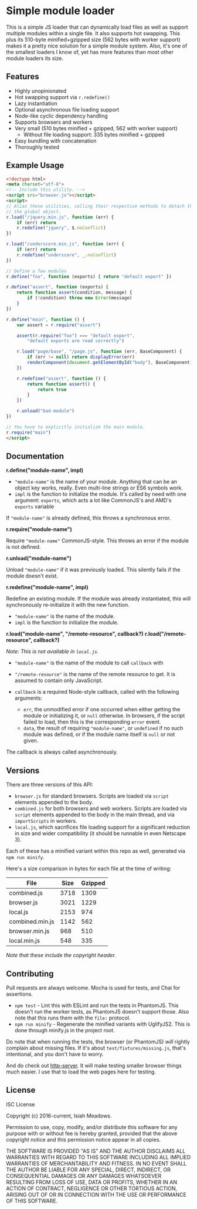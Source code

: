 # Simple module loader

This is a simple JS loader that can dynamically load files as well as support multiple modules within a single file. It also supports hot swapping. This plus its 510-byte minified+gzipped size (562 bytes with worker support) makes it a pretty nice solution for a simple module system. Also, it's one of the smallest loaders I know of, yet has more features than most other module loaders its size.

## Features

- Highly unopinionated
- Hot swapping support via `r.redefine()`
- Lazy instantiation
- Optional asynchronous file loading support
- Node-like cyclic dependency handling
- Supports browsers and workers
- Very small (510 bytes minified + gzipped, 562 with worker support)
    - Without file loading support: 335 bytes minified + gzipped
- Easy bundling with concatenation
- Thoroughly tested

## Example Usage

```html
<!doctype html>
<meta charset="utf-8">
<!-- Include this utility. -->
<script src="browser.js"></script>
<script>
// Alias these utilities, calling their respective methods to detach them from
// the global object.
r.load("/jquery.min.js", function (err) {
    if (err) return
    r.redefine("jquery", $.noConflict)
})

r.load("/underscore.min.js", function (err) {
    if (err) return
    r.redefine("underscore", _.noConflict)
})

// Define a few modules
r.define("foo", function (exports) { return "default export" })

r.define("assert", function (exports) {
    return function assert(condition, message) {
        if (!condition) throw new Error(message)
    }
})

r.define("main", function () {
    var assert = r.require("assert")

	assert(r.require("foo") === "default export",
        "default exports are read correctly")

    r.load("page/base", "/page.js", function (err, BaseComponent) {
        if (err != null) return displayError(err)
        renderComponent(document.getElementById("body"), BaseComponent)
    })

	r.redefine("assert", function () {
        return function assert() {
            return true
        }
    })

    r.unload("bad-module")
})

// You have to explicitly initialize the main module.
r.require("main")
</script>
```

## Documentation

**r.define("module-name", impl)**

- `"module-name"` is the name of your module. Anything that can be an object key works, really. Even multi-line strings or ES6 symbols work.
- `impl` is the function to initialize the module. It's called by need with one argument: `exports`, which acts a lot like CommonJS's and AMD's `exports` variable

If `"module-name"` is already defined, this throws a synchronous error.

**r.require("module-name")**

Require `"module-name"` CommonJS-style. This throws an error if the module is not defined.

**r.unload("module-name")**

Unload `"module-name"` if it was previously loaded. This silently fails if the module doesn't exist.

**r.redefine("module-name", impl)**

Redefine an existing module. If the module was already instantiated, this will synchronously re-initialize it with the new function.

- `"module-name"` is the name of the module.
- `impl` is the function to initialize the module.

**r.load("module-name", "/remote-resource", callback?)**
**r.load("/remote-resource", callback?)**

*Note: This is not available in `local.js`.*

- `"module-name"` is the name of the module to call `callback` with
- `"/remote-resource"` is the name of the remote resource to get. It is assumed to contain only JavaScript.
- `callback` is a required Node-style callback, called with the following arguments:

    - `err`, the unmodified error if one occurred when either getting the module or initializing it, or `null` otherwise. In browsers, if the script failed to load, then this is the corresponding `error` event.
    - `data`, the result of requiring `"module-name"`, or `undefined` if no such module was defined, or if the module name itself is `null` or not given.

The callback is always called asynchronously.

## Versions

There are three versions of this API:

- `browser.js` for standard browsers. Scripts are loaded via `script` elements appended to the body.
- `combined.js` for both browsers and web workers. Scripts are loaded via `script` elements appended to the body in the main thread, and via `importScripts` in workers.
- `local.js`, which sacrifices file loading support for a significant reduction in size and wider compatibility (it should be runnable in even Netscape 3).

Each of these has a minified variant within this repo as well, generated via `npm run minify`.

Here's a size comparison in bytes for each file at the time of writing:

File            | Size | Gzipped
----------------|------|--------
combined.js     | 3718 | 1309
browser.js      | 3021 | 1229
local.js        | 2153 | 974
combined.min.js | 1142 | 562
browser.min.js  | 968  | 510
local.min.js    | 548  | 335

*Note that these include the copyright header.*

## Contributing

Pull requests are always welcome. Mocha is used for tests, and Chai for assertions.

- `npm test` - Lint this with ESLint and run the tests in PhantomJS. This doesn't run the worker tests, as PhantomJS doesn't support those. Also note that this runs them with the `file:` protocol.
- `npm run minify` - Regenerate the minified variants with UglifyJS2. This is done through minify.js in the project root.

Do note that when running the tests, the browser (or PhantomJS) *will* rightly complain about missing files. If it's about `test/fixtures/missing.js`, that's intentional, and you don't have to worry.

And do check out [http-server](https://www.npmjs.com/package/http-server). It will make testing smaller browser things much easier. I use that to load the web pages here for testing.

## License

ISC License

Copyright (c) 2016-current, Isiah Meadows.

Permission to use, copy, modify, and/or distribute this software for any purpose with or without fee is hereby granted, provided that the above copyright notice and this permission notice appear in all copies.

THE SOFTWARE IS PROVIDED "AS IS" AND THE AUTHOR DISCLAIMS ALL WARRANTIES WITH REGARD TO THIS SOFTWARE INCLUDING ALL IMPLIED WARRANTIES OF MERCHANTABILITY AND FITNESS. IN NO EVENT SHALL THE AUTHOR BE LIABLE FOR ANY SPECIAL, DIRECT, INDIRECT, OR CONSEQUENTIAL DAMAGES OR ANY DAMAGES WHATSOEVER RESULTING FROM LOSS OF USE, DATA OR PROFITS, WHETHER IN AN ACTION OF CONTRACT, NEGLIGENCE OR OTHER TORTIOUS ACTION, ARISING OUT OF OR IN CONNECTION WITH THE USE OR PERFORMANCE OF THIS SOFTWARE.
